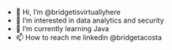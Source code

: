 - 👋 Hi, I’m @bridgetisvirtuallyhere
- 👀 I’m interested in data analytics and security
- 🌱 I’m currently learning Java
- 📫 How to reach me linkedin @bridgetacosta

<!---
bridgetisvirtuallyhere/bridgetisvirtuallyhere is a ✨ special ✨ repository because its `README.md` (this file) appears on your GitHub profile.
You can click the Preview link to take a look at your changes.
--->
